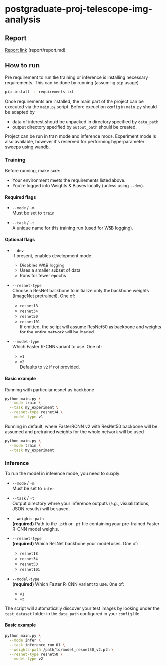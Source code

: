 # postgraduate-proj-telescope-img-analysis

## Report
[Report link](https://github.com/majoreks/postgraduate-proj-telescope-img-analysis/blob/main/report/report.md) (report/report.md)

## How to run
Pre requirement to run the training or inference is installing necessary requirements. This can be done by running (assuming `pip` usage)
```bash
pip install -r requirements.txt
```   
Once requirements are installed, the main part of the project can be executed via the `main.py` script. Before exeuction `config` in `main.py` should be adapted by 
- data of interest should be unpacked in directory specified by `data_path` 
- output directory specified by `output_path` should be created.   

Project can be run in train mode and inference mode. Experiment mode is also available, however it's reserved for performing hyperparameter sweeps using wandb.

### Training

Before running, make sure:

- Your environment meets the requirements listed above.
- You’re logged into Weights & Biases locally (unless using `--dev`).

#### Required flags

- `--mode` / `-m`  
  Must be set to `train`.

- `--task` / `-t`  
  A unique name for this training run (used for W&B logging).

#### Optional flags

- `--dev`  
  If present, enables development mode:
  - Disables W&B logging
  - Uses a smaller subset of data
  - Runs for fewer epochs

- `--resnet-type`  
  Choose a ResNet backbone to initialize only the backbone weights (ImageNet pretrained). One of:
  - `resnet18`
  - `resnet34`
  - `resnet50`
  - `resnet101`  
  If omitted, the script will assume ResNet50 as backbone and weights for the entire network will be loaded.

- `--model-type`  
  Which Faster R-CNN variant to use. One of:
  - `v1`
  - `v2`  
  Defaults to `v2` if not provided.

#### Basic example

Running with particular resnet as backbone  

```bash
python main.py \
  --mode train \
  --task my_experiment \
  --resnet-type resnet34 \
  --model-type v1
``` 

Running in default, where FasterRCNN v2 with ResNet50 backbone will be assumed and pretrained weights for the whole network will be used

```bash
python main.py \
  --mode train \
  --task my_experiment
``` 

### Inference

To run the model in inference mode, you need to supply:

- `--mode` / `-m`  
  Must be set to `infer`.

- `--task` / `-t`  
  Output directory where your inference outputs (e.g., visualizations, JSON results) will be saved.

- `--weights-path`  
  **(required)** Path to the `.pth` or `.pt` file containing your pre-trained Faster R-CNN model weights.

- `--resnet-type`  
  **(required)** Which ResNet backbone your model uses. One of:
  - `resnet18`
  - `resnet34`
  - `resnet50`
  - `resnet101`

- `--model-type`  
  **(required)** Which Faster R-CNN variant to use. One of:
  - `v1`
  - `v2`

The script will automatically discover your test images by looking under the `test_dataset` folder in the `data_path` configured in your `config` file.

#### Basic example

```bash
python main.py \
  --mode infer \
  --task inference_run_01 \
  --weights-path /path/to/model_resnet50_v2.pth \
  --resnet-type resnet50 \
  --model-type v2
```
